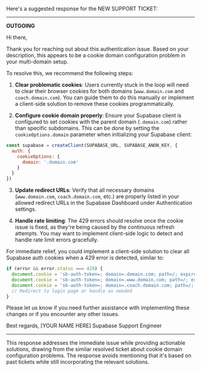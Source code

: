 Here's a suggested response for the NEW SUPPORT TICKET:

---

**OUTGOING**

Hi there,

Thank you for reaching out about this authentication issue. Based on your description, this appears to be a cookie domain configuration problem in your multi-domain setup.

To resolve this, we recommend the following steps:

1. **Clear problematic cookies**: Users currently stuck in the loop will need to clear their browser cookies for both domains (`www.domain.com` and `coach.domain.com`). You can guide them to do this manually or implement a client-side solution to remove these cookies programmatically.

2. **Configure cookie domain properly**: Ensure your Supabase client is configured to set cookies with the parent domain (`.domain.com`) rather than specific subdomains. This can be done by setting the `cookieOptions.domain` parameter when initializing your Supabase client:

```javascript
const supabase = createClient(SUPABASE_URL, SUPABASE_ANON_KEY, {
  auth: {
    cookieOptions: {
      domain: '.domain.com'
    }
  }
})
```

3. **Update redirect URLs**: Verify that all necessary domains (`www.domain.com`, `coach.domain.com`, etc.) are properly listed in your allowed redirect URLs in the Supabase Dashboard under Authentication settings.

4. **Handle rate limiting**: The 429 errors should resolve once the cookie issue is fixed, as they're being caused by the continuous refresh attempts. You may want to implement client-side logic to detect and handle rate limit errors gracefully.

For immediate relief, you could implement a client-side solution to clear all Supabase auth cookies when a 429 error is detected, similar to:

```javascript
if (error && error.status === 429) {
  document.cookie = 'sb-auth-token=; domain=.domain.com; path=/; expires=Thu, 01 Jan 1970 00:00:00 GMT';
  document.cookie = 'sb-auth-token=; domain=.www.domain.com; path=/; expires=Thu, 01 Jan 1970 00:00:00 GMT';
  document.cookie = 'sb-auth-token=; domain=.coach.domain.com; path=/; expires=Thu, 01 Jan 1970 00:00:00 GMT';
  // Redirect to login page or handle as needed
}
```

Please let us know if you need further assistance with implementing these changes or if you encounter any other issues.

Best regards,
[YOUR NAME HERE]
Supabase Support Engineer

--- 

This response addresses the immediate issue while providing actionable solutions, drawing from the similar resolved ticket about cookie domain configuration problems. The response avoids mentioning that it's based on past tickets while still incorporating the relevant solutions.
